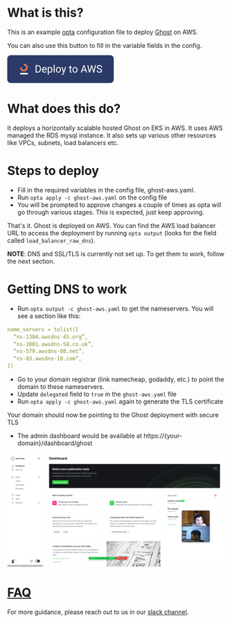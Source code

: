 # What is this?

This is an example [opta](https://github.com/run-x/opta) configuration file to deploy [Ghost](https://github.com/TryGhost/Ghost) on AWS.

You can also use this button to fill in the variable fields in the config.

[![Deploy](https://raw.githubusercontent.com/run-x/opta/main/assets/deploy-to-aws-button.svg)](https://app.runx.dev/deploy-with-aws?url=https%3A%2F%2Fgithub.com%2Frun-x%2Fopta%2Fblob%2Fmain%2Fexamples%2Fghost%2Fghost-aws.yaml&name=Ghost)

# What does this do?
It deploys a horizontally scalable hosted Ghost on EKS in AWS. It uses AWS managed the RDS mysql instance. It also sets up various other resources like VPCs, subnets, load balancers etc.

# Steps to deploy
* Fill in the required variables in the config file, ghost-aws.yaml.
* Run `opta apply -c ghost-aws.yaml` on the config file
* You will be prompted to approve changes a couple of times as opta will go through various stages. This is expected, just keep approving.

That's it. Ghost is deployed on AWS. You can find the AWS load balancer URL to access the deployment by running `opta output` (looks for the field called `load_balancer_raw_dns`).

**NOTE**: DNS and SSL/TLS is currently not set up. To get them to work, follow the next section.

# Getting DNS to work
* Run `opta output -c ghost-aws.yaml` to get the nameservers. You will see a section like this:
```yaml
name_servers = tolist([
  “ns-1384.awsdns-45.org”,
  “ns-2001.awsdns-58.co.uk”,
  “ns-579.awsdns-08.net”,
  “ns-83.awsdns-10.com”,
])
```
* Go to your domain registrar (link namecheap, godaddy, etc.) to point the domain to these nameservers.
* Update `delegated` field to `true` in the `ghost-aws.yaml` file
* Run `opta apply -c ghost-aws.yaml` again to generate the TLS certificate

Your domain should now be pointing to the Ghost deployment with secure TLS

* The admin dashboard would be available at https://{your-domain}/dashboard/ghost


![Alt text](dashboard-screenshot.png?raw=true "What it should look like")

# [FAQ](../FAQ.md)

For more guidance, please reach out to us in our [slack channel](https://slack.opta.dev).
